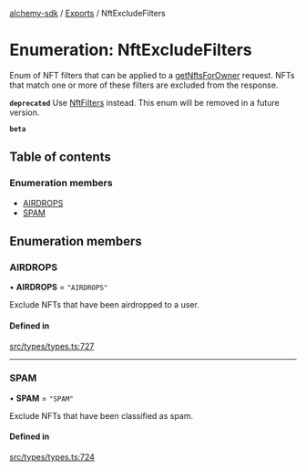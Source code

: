 [alchemy-sdk](../README.md) / [Exports](../modules.md) / NftExcludeFilters

# Enumeration: NftExcludeFilters

Enum of NFT filters that can be applied to a [getNftsForOwner](../classes/NftNamespace.md#getnftsforowner) request.
NFTs that match one or more of these filters are excluded from the response.

**`deprecated`** Use [NftFilters](NftFilters.md) instead. This enum will be removed in a
  future version.

**`beta`**

## Table of contents

### Enumeration members

- [AIRDROPS](NftExcludeFilters.md#airdrops)
- [SPAM](NftExcludeFilters.md#spam)

## Enumeration members

### AIRDROPS

• **AIRDROPS** = `"AIRDROPS"`

Exclude NFTs that have been airdropped to a user.

#### Defined in

[src/types/types.ts:727](https://github.com/alchemyplatform/alchemy-sdk-js/blob/85196e8/src/types/types.ts#L727)

___

### SPAM

• **SPAM** = `"SPAM"`

Exclude NFTs that have been classified as spam.

#### Defined in

[src/types/types.ts:724](https://github.com/alchemyplatform/alchemy-sdk-js/blob/85196e8/src/types/types.ts#L724)
